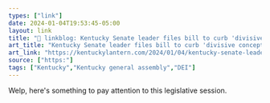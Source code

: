 ```yaml
---
types: ["link"]
date: 2024-01-04T19:53:45-05:00
layout: link
title: "🔗 linkblog: Kentucky Senate leader files bill to curb 'divisive concepts' in public higher education - Kentucky Lantern'"
art_title: "Kentucky Senate leader files bill to curb 'divisive concepts' in public higher education - Kentucky Lantern"
art_link: "https://kentuckylantern.com/2024/01/04/kentucky-senate-leader-files-bill-to-curb-divisive-concepts-in-public-higher-education/"
source: ["https:"]
tags: ["Kentucky","Kentucky general assembly","DEI"]
---
```

Welp, here's something to pay attention to this legislative session.
